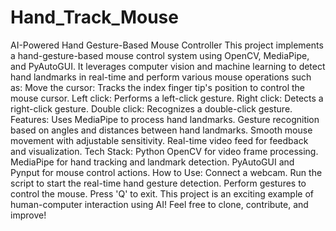 # Hand_Track_Mouse
 AI-Powered Hand Gesture-Based Mouse Controller This project implements a hand-gesture-based mouse control system using OpenCV, MediaPipe, and PyAutoGUI. It leverages computer vision and machine learning to detect hand landmarks in real-time and perform various mouse operations such as:  Move the cursor: Tracks the index finger tip's position to control the mouse cursor. Left click: Performs a left-click gesture. Right click: Detects a right-click gesture. Double click: Recognizes a double-click gesture. Features: Uses MediaPipe to process hand landmarks. Gesture recognition based on angles and distances between hand landmarks. Smooth mouse movement with adjustable sensitivity. Real-time video feed for feedback and visualization. Tech Stack: Python OpenCV for video frame processing. MediaPipe for hand tracking and landmark detection. PyAutoGUI and Pynput for mouse control actions. How to Use: Connect a webcam. Run the script to start the real-time hand gesture detection. Perform gestures to control the mouse. Press 'Q' to exit. This project is an exciting example of human-computer interaction using AI! Feel free to clone, contribute, and improve!
